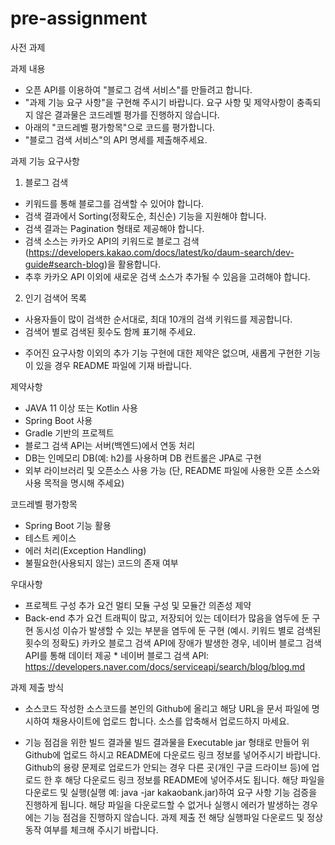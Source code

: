 # pre-assignment
사전 과제

과제 내용

-  오픈 API를 이용하여 "블로그 검색 서비스"를 만들려고 합니다.
- "과제 기능 요구 사항"을 구현해 주시기 바랍니다.
  요구 사항 및 제약사항이 충족되지 않은 결과물은 코드레벨 평가를 진행하지 않습니다.
- 아래의 "코드레벨 평가항목"으로 코드를 평가합니다.
- "블로그 검색 서비스"의 API 명세를 제출해주세요.


과제 기능 요구사항
1. 블로그 검색
- 키워드를 통해 블로그를 검색할 수 있어야 합니다.
- 검색 결과에서 Sorting(정확도순, 최신순) 기능을 지원해야 합니다.
- 검색 결과는 Pagination 형태로 제공해야 합니다.
- 검색 소스는 카카오 API의 키워드로 블로그 검색(https://developers.kakao.com/docs/latest/ko/daum-search/dev-guide#search-blog)을 활용합니다.
- 추후 카카오 API 이외에 새로운 검색 소스가 추가될 수 있음을 고려해야 합니다.

2. 인기 검색어 목록
- 사용자들이 많이 검색한 순서대로, 최대 10개의 검색 키워드를 제공합니다.
- 검색어 별로 검색된 횟수도 함께 표기해 주세요.
* 주어진 요구사항 이외의 추가 기능 구현에 대한 제약은 없으며, 새롭게 구현한 기능이 있을 경우 README 파일에 기재 바랍니다.



제약사항
- JAVA 11 이상 또는 Kotlin 사용
- Spring Boot 사용
- Gradle 기반의 프로젝트
- 블로그 검색 API는 서버(백엔드)에서 연동 처리
- DB는 인메모리 DB(예: h2)를 사용하며 DB 컨트롤은 JPA로 구현
- 외부 라이브러리 및 오픈소스 사용 가능 (단, README 파일에 사용한 오픈 소스와 사용 목적을 명시해 주세요)


코드레벨 평가항목
- Spring Boot 기능 활용
- 테스트 케이스
- 에러 처리(Exception Handling)
- 불필요한(사용되지 않는) 코드의 존재 여부


우대사항
- 프로젝트 구성 추가 요건
  멀티 모듈 구성 및 모듈간 의존성 제약
- Back-end 추가 요건
  트래픽이 많고, 저장되어 있는 데이터가 많음을 염두에 둔 구현
  동시성 이슈가 발생할 수 있는 부분을 염두에 둔 구현 (예시. 키워드 별로 검색된 횟수의 정확도)
  카카오 블로그 검색 API에 장애가 발생한 경우, 네이버 블로그 검색 API를 통해 데이터 제공
        * 네이버 블로그 검색 API: https://developers.naver.com/docs/serviceapi/search/blog/blog.md

  
과제 제출 방식
- 소스코드
작성한 소스코드를 본인의 Github에 올리고 해당 URL을 문서 파일에 명시하여 채용사이트에 업로드 합니다. 소스를 압축해서 업로드하지 마세요.

- 기능 점검을 위한 빌드 결과물
  빌드 결과물을 Executable jar 형태로 만들어 위 Github에 업로드 하시고 README에 다운로드 링크 정보를 넣어주시기 바랍니다. Github의 용량 문제로 업로드가 안되는 경우 다른 곳(개인 구글 드라이브 등)에 업로드 한 후 해당 다운로드 링크 정보를 README에 넣어주셔도 됩니다.
  해당 파일을 다운로드 및 실행(실행 예: java -jar kakaobank.jar)하여 요구 사항 기능 검증을 진행하게 됩니다. 해당 파일을 다운로드할 수 없거나 실행시 에러가 발생하는 경우에는 기능 점검을 진행하지 않습니다. 과제 제출 전 해당 실행파일 다운로드 및 정상 동작 여부를 체크해 주시기 바랍니다.

